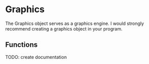# Graphics
The Graphics object serves as a graphics engine. I would strongly recommend creating a graphics object in your program.
## Functions
TODO: create documentation
